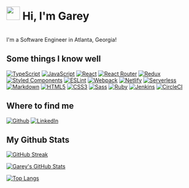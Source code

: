 # <a href="#hi-im-garey"><img src="https://cdn.jsdelivr.net/gh/gareys/assets-cdn/gareys/wave.gif" width="35px" /></a>&nbsp;<b>Hi, I'm Garey</b>
<br>
I'm a Software Engineer in Atlanta, Georgia!
<br>
<h2>Some things I know well</h2>
<p>
  <a href="#some-things-i-know-well"><img alt="TypeScript" src="https://img.shields.io/badge/-TypeScript-2d79c7?style=flat-square&logo=TypeScript&logoColor=white" /></a>
  <a href="#some-things-i-know-well"><img alt="JavaScript" src="https://img.shields.io/badge/-JavaScript-F7DF1E?style=flat-square&logo=javascript&logoColor=black" /></a>
  <a href="#some-things-i-know-well"><img alt="React" src="https://img.shields.io/badge/-React-45b8d8?style=flat-square&logo=react&logoColor=white" /></a>
  <a href="#some-things-i-know-well"><img alt="React Router" src="https://img.shields.io/badge/-React_Router-CA4245?style=flat-square&logo=react-router&logoColor=white" /></a>
  <a href="#some-things-i-know-well"><img alt="Redux" src="https://img.shields.io/badge/-Redux-764ABC?style=flat-square&logo=redux&logoColor=white" /></a>
  <a href="#some-things-i-know-well"><img alt="Styled Components" src="https://img.shields.io/badge/-Styled_Components-db7092?style=flat-square&logo=styled-components&logoColor=white" /></a>
  <a href="#some-things-i-know-well"><img alt="ESLint" src="https://img.shields.io/badge/-ESLint-4B32C3?style=flat-square&logo=eslint&logoColor=white" /></a>
  <a href="#some-things-i-know-well"><img alt="Webpack" src="https://img.shields.io/badge/-Webpack-8DD6F9?style=flat-square&logo=webpack&logoColor=white" /></a>
  <a href="#some-things-i-know-well"><img alt="Netlify" src="https://img.shields.io/badge/-Netlify-00C7B7?style=flat-square&logo=netlify&logoColor=white" /></a>
  <a href="#some-things-i-know-well"><img alt="Serverless" src="https://img.shields.io/badge/-Serverless-000000?style=flat-square&logo=Serverless&logoColor=fd5750" /></a>
  <a href="#some-things-i-know-well"><img alt="Markdown" src="https://img.shields.io/badge/-Markdown-000000?style=flat-square&logo=Markdown&logoColor=white" /></a>
  <a href="#some-things-i-know-well"><img alt="HTML5" src="https://img.shields.io/badge/-HTML5-E34F26?style=flat-square&logo=html5&logoColor=white" /></a>
  <a href="#some-things-i-know-well"><img alt="CSS3" src="https://img.shields.io/badge/-CSS3-1572B6?style=flat-square&logo=visual%20studio%20code&logoColor=white" /></a>
  <a href="#some-things-i-know-well"><img alt="Sass" src="https://img.shields.io/badge/-Sass-CC6699?style=flat-square&logo=sass&logoColor=white" /></a>
  <a href="#some-things-i-know-well"><img alt="Ruby" src="https://img.shields.io/badge/-Ruby-c60000?style=flat-square&logo=Ruby&logoColor=white" /></a>
  <a href="#some-things-i-know-well"><img alt="Jenkins" src="https://img.shields.io/badge/-Jenkins-95ce02?style=flat-square&logo=Jenkins&logoColor=white" /></a>
  <a href="#some-things-i-know-well"><img alt="CircleCI" src="https://img.shields.io/badge/-CircleCI-000000?style=flat-square&logo=CircleCI&logoColor=white" /></a>
</p>

<h2>Where to find me</h2>
<p>
  <a href="https://github.com/gareys" target="_blank"><img alt="Github" src="https://img.shields.io/badge/-GitHub-%2312100E.svg?&style=for-the-badge&logo=Github&logoColor=white" /></a>
  <a href="https://www.linkedin.com/in/gareys/" target="_blank"><img alt="LinkedIn" src="https://img.shields.io/badge/-Linkedin-%230077B5.svg?&style=for-the-badge&logo=linkedin&logoColor=white" /></a>
</p>

<h2>My Github Stats</h2>

[![GitHub Streak](https://github-readme-streak-stats.herokuapp.com?user=gareys&hide_border=true&currStreakNum=161616&sideNums=161616&sideLabels=161616&ring=0366D6&currStreakLabel=0366D6&fire=0366D6)](#my-github-stats)

[![Garey's GitHub Stats](https://github-readme-stats.vercel.app/api?username=gareys&show_icons=true&hide_border=true&bg_color=FFFFFF&title_color=0366D6&icon_color=0366D6&text_color=000000&hide_title=true)](#my-github-stats)

[![Top Langs](https://github-readme-stats.vercel.app/api/top-langs/?username=gareys&layout=compact&hide_border=true&bg_color=FFFFFF&title_color=0366D6&exclude_repo=homework,treebook,TeamCalc,PictureBook)](#my-github-stats)

